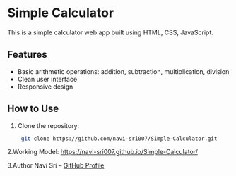 # Simple Calculator

This is a simple calculator web app built using  HTML, CSS, JavaScript.

## Features

- Basic arithmetic operations: addition, subtraction, multiplication, division
- Clean user interface
- Responsive design

## How to Use

1. Clone the repository:
   ```bash
    git clone https://github.com/navi-sri007/Simple-Calculator.git

2.Working Model:
https://navi-sri007.github.io/Simple-Calculator/

3.Author
Navi Sri – [GitHub Profile](https://github.com/navi-sri007)

